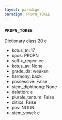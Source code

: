 ```yaml
---
layout: paradigm
paradigm: PROPN_TOKEE
---
```

### ` PROPN_TOKEE `

Dictionary class 20 e
* kotus_tn: 17
* upos: PROPN
* suffix_regex: ee
* kotus_av: None
* grade_dir: weaken
* harmony: back
* possessive: False
* stem_diphthong: None
* deletion: e
* plurale_tantum: False
* clitics: False
* pos: NOUN
* stem_vowel: e
